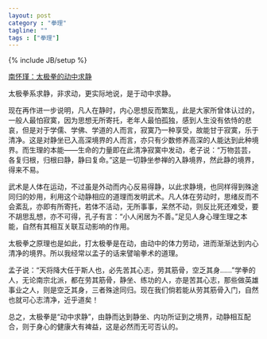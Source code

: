```yaml
---
layout: post
category : "拳理"
tagline: ""
tags : ["拳理"]
---
```

{% include JB/setup %}

[南怀瑾：太极拳的动中求静](http://mp.weixin.qq.com/s?__biz=MzA4MjA4OTkzNQ==&mid=202878791&idx=1&sn=feab57dd8904290f248b612c171e1ca2&scene=1&key=79cf83ea5128c3e5da71f1465a0e6ec427b5f971bfd3e0a86e77914e83b172f392834ba8b87e5d59abf0cb6936282d4f&ascene=0&uin=MTE3OTExMjE0MQ%3D%3D&devicetype=iMac+MacBookPro11%2C1+OSX+OSX+10.10+build(14A389)&version=11020012&pass_ticket=48xy2qwuELYjWREMKF7Ewza0ceaEo2RVPMOPuLZ5p9HDmQ7JGPzyeFTFLMfxZ7Mt)

太极拳系求静，非求动，更实际地说，是于动中求静。

现在再作进一步说明，凡人在静时，内心思想反而繁乱，此是大家所曾体认过的，一般人最怕寂寞，因为思想无所寄托，老年人最怕孤独，感到人生没有依恃的悲哀，但是对于学儒、学佛、学道的人而言，寂寞乃一种享受，故能甘于寂寞，乐于清净。这是对静坐已入高深境界的人而言，亦只有少数修养高深的人能达到此种境界。而生理的本能——生命的力量即在此清净寂寞中发动，老子说：“万物芸芸，各复归根，归根曰静，静曰复命。”这是一切静坐参禅的入静境界，然此静的境界，得来不易。

武术是人体在运动，不过虽是外动而内心反易得静，以此求静境，也同样得到殊途同归的妙用，利用这个动静相应的道理而发明武术。凡人体在劳动时，思绪反而不会紊乱，亦即有所寄托，若体不活动，无所事事，呆然不动，则反比死还难受，要不胡思乱想，亦不可得，孔子有言：“小人闲居为不善。”足见人身心理生理之本能，自然有其相互关联互动影响的作用。

太极拳之原理也是如此，打太极拳是在动，由动中的体力劳动，进而渐渐达到内心清净的境界。所以我经常以孟子的话来譬喻拳术的道理。

孟子说：“天将降大任于斯人也，必先苦其心志，劳其筋骨，空乏其身......”学拳的人，无论南宗北派，都在劳其筋骨，静坐、练功的人，亦是苦其心志，那些做英雄事业之人，则是空乏其身，三者殊途同归。现在我们倘若能从劳其筋骨入门，自然也就可心志清净，近乎道矣！

总之，太极拳是“动中求静”，由静而达到静坐、内功所证到之境界，动静相互配合，则于身心的健康大有裨益，这是必然而无可否认的。